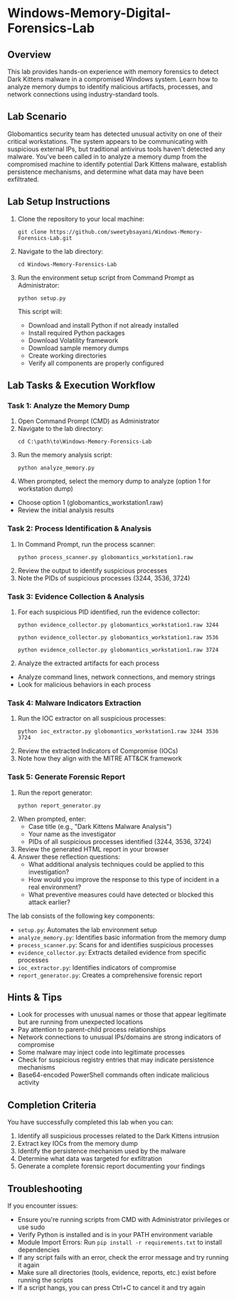 # Windows-Memory-Digital-Forensics-Lab

## Overview
This lab provides hands-on experience with memory forensics to detect Dark Kittens malware in a compromised Windows system. Learn how to analyze memory dumps to identify malicious artifacts, processes, and network connections using industry-standard tools.

## Lab Scenario

Globomantics security team has detected unusual activity on one of their critical workstations. The system appears to be communicating with suspicious external IPs, but traditional antivirus tools haven't detected any malware. You've been called in to analyze a memory dump from the compromised machine to identify potential Dark Kittens malware, establish persistence mechanisms, and determine what data may have been exfiltrated.

## Lab Setup Instructions 

1. Clone the repository to your local machine:
   ```
   git clone https://github.com/sweetybsayani/Windows-Memory-Forensics-Lab.git
   ```

2. Navigate to the lab directory:
   ```
   cd Windows-Memory-Forensics-Lab
   ```

3. Run the environment setup script from Command Prompt as Administrator:
   ```
   python setup.py
   ```
   This script will:
   - Download and install Python if not already installed
   - Install required Python packages
   - Download Volatility framework
   - Download sample memory dumps
   - Create working directories
   - Verify all components are properly configured

## Lab Tasks & Execution Workflow

### Task 1: Analyze the Memory Dump

1. Open Command Prompt (CMD) as Administrator
2. Navigate to the lab directory:
   ```
   cd C:\path\to\Windows-Memory-Forensics-Lab
   ```
3. Run the memory analysis script:
   ```
   python analyze_memory.py
   ```
4. When prompted, select the memory dump to analyze (option 1 for workstation dump)
- Choose option 1 (globomantics_workstation1.raw)
- Review the initial analysis results

### Task 2: Process Identification & Analysis

1. In Command Prompt, run the process scanner:
   ```
   python process_scanner.py globomantics_workstation1.raw
   ```
2. Review the output to identify suspicious processes
3. Note the PIDs of suspicious processes (3244, 3536, 3724)

### Task 3: Evidence Collection & Analysis

1. For each suspicious PID identified, run the evidence collector:
   ```
   python evidence_collector.py globomantics_workstation1.raw 3244
   ```
   ```
   python evidence_collector.py globomantics_workstation1.raw 3536
   ```
   ```
   python evidence_collector.py globomantics_workstation1.raw 3724
   ```
2. Analyze the extracted artifacts for each process
- Analyze command lines, network connections, and memory strings
- Look for malicious behaviors in each process

### Task 4: Malware Indicators Extraction

1. Run the IOC extractor on all suspicious processes:
   ```
   python ioc_extractor.py globomantics_workstation1.raw 3244 3536 3724
   ```
2. Review the extracted Indicators of Compromise (IOCs)
3. Note how they align with the MITRE ATT&CK framework

### Task 5: Generate Forensic Report

1. Run the report generator:
   ```
   python report_generator.py
   ```
2. When prompted, enter:
   - Case title (e.g., "Dark Kittens Malware Analysis")
   - Your name as the investigator
   - PIDs of all suspicious processes identified (3244, 3536, 3724)
3. Review the generated HTML report in your browser
4. Answer these reflection questions:
   - What additional analysis techniques could be applied to this investigation?
   - How would you improve the response to this type of incident in a real environment?
   - What preventive measures could have detected or blocked this attack earlier?

The lab consists of the following key components:

- `setup.py`: Automates the lab environment setup
- `analyze_memory.py`: Identifies basic information from the memory dump
- `process_scanner.py`: Scans for and identifies suspicious processes
- `evidence_collector.py`: Extracts detailed evidence from specific processes
- `ioc_extractor.py`: Identifies indicators of compromise
- `report_generator.py`: Creates a comprehensive forensic report

## Hints & Tips

- Look for processes with unusual names or those that appear legitimate but are running from unexpected locations
- Pay attention to parent-child process relationships
- Network connections to unusual IPs/domains are strong indicators of compromise
- Some malware may inject code into legitimate processes
- Check for suspicious registry entries that may indicate persistence mechanisms
- Base64-encoded PowerShell commands often indicate malicious activity

## Completion Criteria

You have successfully completed this lab when you can:
1. Identify all suspicious processes related to the Dark Kittens intrusion
2. Extract key IOCs from the memory dump
3. Identify the persistence mechanism used by the malware
4. Determine what data was targeted for exfiltration
5. Generate a complete forensic report documenting your findings

## Troubleshooting

If you encounter issues:

- Ensure you're running scripts from CMD with Administrator privileges or use sudo
- Verify Python is installed and is in your PATH environment variable
- Module Import Errors: Run `pip install -r requirements.txt` to install dependencies
- If any script fails with an error, check the error message and try running it again
- Make sure all directories (tools, evidence, reports, etc.) exist before running the scripts
- If a script hangs, you can press Ctrl+C to cancel it and try again

